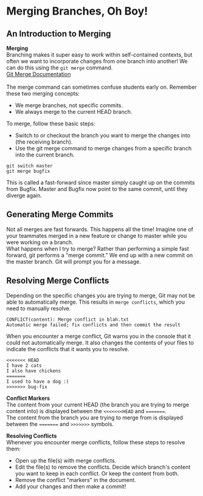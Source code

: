 # Merging Branches, Oh Boy!

## An Introduction to Merging

<strong>Merging</strong><br />
Branching makes it super easy to work within self-contained contexts, but often we want to incorporate changes from one branch into another! We can do this using the `git merge` command.<br />
<a href="https://git-scm.com/docs/git-merge">Git Merge Documentation</a><br />
<br />
The merge command can sometimes confuse students early on. Remember these two merging concepts:

<ul>
  <li>We merge branches, not specific commits.</li>
  <li>We always merge to the current HEAD branch.</li>
</ul>

To merge, follow these basic steps:

<ul>
  <li>Switch to or checkout the branch you want to merge the changes into (the receiving branch).</li>
  <li>Use the git merge command to merge changes from a specific branch into the current branch.</li>
</ul>

```
git switch master
git merge bugfix
```

This is called a fast-forward since master simply caught up on the commits from Bugfix. Master and Bugfix now point to the same commit, until they diverge again.

## Generating Merge Commits

Not all merges are fast forwards. This happens all the time! Imagine one of your teammates merged in a new feature or change to master while you were working on a branch.<br />
What happens when I try to merge? Rather than performing a simple fast forward, git performs a "merge commit." We end up with a new commit on the master branch. Git will prompt you for a message.

## Resolving Merge Conflicts

Depending on the specific changes you are trying to merge, Git may not be able to automatically merge. This results in `merge conflicts`, which you need to manually resolve.

```
CONFLICT(content): Merge conflict in blah.txt
Automatic merge failed; fix conflicts and then commit the result
```

When you encounter a merge conflict, Git warns you in the console that it could not automatically merge. It also changes the contents of your files to indicate the conflicts that it wants you to resolve.

```
<<<<<<< HEAD
I have 2 cats
I also have chickens
=======
I used to have a dog :(
>>>>>>> bug-fix
```

<strong>Conflict Markers</strong><br />
The content from your current HEAD (the branch you are trying to merge content into) is displayed between the `<<<<<<<HEAD` and `=======`.<br />
The content from the branch you are trying to merge from is displayed between the `=======` and `>>>>>>>` symbols.<br />

<strong>Resolving Conflicts</strong><br />
Whenever you encounter merge conflicts, follow these steps to resolve them:

<ul>
  <li>Open up the file(s) with merge conflicts.</li>
  <li>Edit the file(s) to remove the conflicts. Decide which branch's content you want to keep in each conflict. Or keep the content from both.</li>
  <li>Remove the conflict "markers" in the document.</li>
  <li>Add your changes and then make a commit!</li>
</ul>
